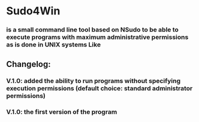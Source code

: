 # Sudo4Win
### is a small command line tool based on NSudo to be able to execute programs with maximum administrative permissions as is done in UNIX systems Like


## Changelog:


### V.1.0: added the ability to run programs without specifying execution permissions (default choice: standard administrator permissions)


### V.1.0: the first version of the program
